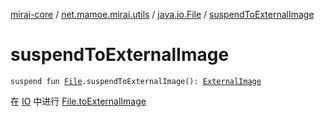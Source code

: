 [mirai-core](../../index.md) / [net.mamoe.mirai.utils](../index.md) / [java.io.File](index.md) / [suspendToExternalImage](./suspend-to-external-image.md)

# suspendToExternalImage

`suspend fun `[`File`](https://docs.oracle.com/javase/6/docs/api/java/io/File.html)`.suspendToExternalImage(): `[`ExternalImage`](../-external-image/index.md)

在 [IO](#) 中进行 [File.toExternalImage](to-external-image.md)


